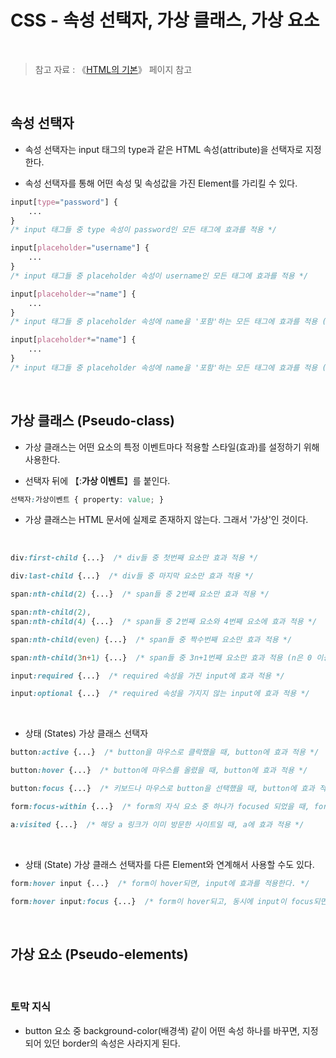 # CSS - 속성 선택자, 가상 클래스, 가상 요소

<br/>

>  참고 자료 : 《<a href="https://github.com/SangYoonLee1231/TIL/blob/main/HTML%20%26%20CSS/html_basic_concept.md">HTML의 기본</a>》 페이지 참고

<br/>

## 속성 선택자

* 속성 선택자는 input 태그의 type과 같은 HTML 속성(attribute)을 선택자로 지정한다.

* 속성 선택자를 통해 어떤 속성 및 속성값을 가진 Element를 가리킬 수 있다.

```css
input[type="password"] {
    ...
}
/* input 태그들 중 type 속성이 password인 모든 태그에 효과를 적용 */
```
```css
input[placeholder="username"] {
    ...
}
/* input 태그들 중 placeholder 속성이 username인 모든 태그에 효과를 적용 */
```
```css
input[placeholder~="name"] {
    ...
}
/* input 태그들 중 placeholder 속성에 name을 '포함'하는 모든 태그에 효과를 적용 (단, name의 앞뒤에 '공백'이 반드시 있어야 한다.) */
```
```css
input[placeholder*="name"] {
    ...
}
/* input 태그들 중 placeholder 속성에 name을 '포함'하는 모든 태그에 효과를 적용 (단, name의 앞뒤에 '공백'이 없어도 된다.) */
```

<br/>

## 가상 클래스 (Pseudo-class)

* 가상 클래스는 어떤 요소의 특정 이벤트마다 적용할 스타일(효과)를 설정하기 위해 사용한다.

* 선택자 뒤에 【:<strong>가상 이벤트</strong>】를 붙인다.

```css
선택자:가상이벤트 { property: value; }
```

* 가상 클래스는 HTML 문서에 실제로 존재하지 않는다. 그래서 '가상'인 것이다.

<br/>

```css
div:first-child {...}  /* div들 중 첫번째 요소만 효과 적용 */

div:last-child {...}  /* div들 중 마지막 요소만 효과 적용 */

span:nth-child(2) {...}  /* span들 중 2번째 요소만 효과 적용 */

span:nth-child(2),
span:nth-child(4) {...}  /* span들 중 2번째 요소와 4번째 요소에 효과 적용 */

span:nth-child(even) {...}  /* span들 중 짝수번째 요소만 효과 적용 */

span:nth-child(3n+1) {...}  /* span들 중 3n+1번째 요소만 효과 적용 (n은 0 이상의 정수) */
```

```css
input:required {...}  /* required 속성을 가진 input에 효과 적용 */

input:optional {...}  /* required 속성을 가지지 않는 input에 효과 적용 */
```

<br/>

* 상태 (States) 가상 클래스 선택자

```css
button:active {...}  /* button을 마우스로 클락했을 때, button에 효과 적용 */

button:hover {...}  /* button에 마우스를 올렸을 때, button에 효과 적용 */

button:focus {...}  /* 키보드나 마우스로 button을 선택했을 때, button에 효과 적용 */

form:focus-within {...}  /* form의 자식 요소 중 하나가 focused 되었을 때, form에 효과 적용 */

a:visited {...}  /* 해당 a 링크가 이미 방문한 사이트일 때, a에 효과 적용 */
```

<br/>

* 상태 (State) 가상 클래스 선택자를 다른 Element와 연계해서 사용할 수도 있다.

```css
form:hover input {...}  /* form이 hover되면, input에 효과를 적용한다. */

form:hover input:focus {...}  /* form이 hover되고, 동시에 input이 focus되면, input에 효과를 적용한다. */
```

<br/>

## 가상 요소 (Pseudo-elements)

<br/>

### 토막 지식

* button 요소 중 background-color(배경색) 같이 어떤 속성 하나를 바꾸면, 지정되어 있던 border의 속성은 사라지게 된다.